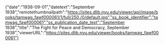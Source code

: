 {"date":"1938-09-01","datetext":"September 1938","remotethumbnailpath":"https://sites.dlib.nyu.edu/viewer/api/image/books/tamwag_fawf000061/1/full/250,/0/default.jpg","ss_book_identifier":"tamwag_fawf000061","ss_publication_date_text":"September 1938","title":"The Fight for Peace and Democracy, September 1938","viewerURL":"https://sites.dlib.nyu.edu/viewer/books/tamwag_fawf000061"}